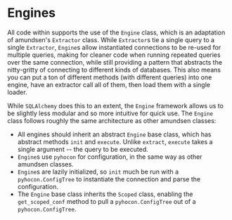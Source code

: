 # Engines

All code within supports the use of the `Engine` class, which is an adaptation of amundsen's `Extractor` class. While `Extractor`s tie a single query to a single `Extractor`, `Engine`s allow instantiated connections to be re-used for multiple queries, making for cleaner code when running repeated queries over the same connection, while still providing a pattern that abstracts the nitty-gritty of connecting to different kinds of databases. This also means you can put a ton of different methods (with different queries) into one engine, have an extractor call all of them, then load them with a single loader.

While `SQLAlchemy` does this to an extent, the `Engine` framework allows us to be slightly less modular and so more intuitive for quick use. The `Engine` class follows roughly the same architecture as other amundsen classes:

* All engines should inherit an abstract `Engine` base class, which has abstract methods `init`  and `execute`. Unlike `extract`, `execute` takes a single argument -- the query to be executed.
* `Engine`s use `pyhocon` for configuration, in the same way as other amundsen classes.
* `Engine`s are lazily initialized, so `init` much be run with a `pyhocon.ConfigTree` to instantiate the connection and parse the configuration.
* The `Engine` base class inherits the `Scoped` class, enabling the `get_scoped_conf` method to pull a `pyhocon.ConfigTree` out of a `pyhocon.ConfigTree`.

